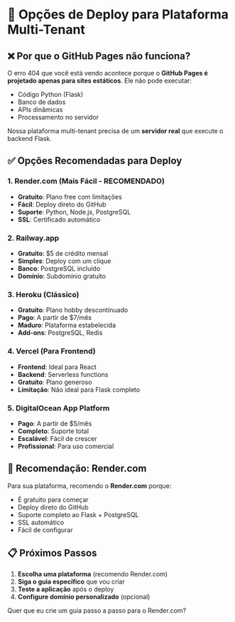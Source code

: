 # 🚀 Opções de Deploy para Plataforma Multi-Tenant

## ❌ Por que o GitHub Pages não funciona?

O erro 404 que você está vendo acontece porque o **GitHub Pages é projetado apenas para sites estáticos**. Ele não pode executar:
- Código Python (Flask)
- Banco de dados
- APIs dinâmicas
- Processamento no servidor

Nossa plataforma multi-tenant precisa de um **servidor real** que execute o backend Flask.

## ✅ Opções Recomendadas para Deploy

### 1. **Render.com** (Mais Fácil - RECOMENDADO)
- **Gratuito**: Plano free com limitações
- **Fácil**: Deploy direto do GitHub
- **Suporte**: Python, Node.js, PostgreSQL
- **SSL**: Certificado automático

### 2. **Railway.app** 
- **Gratuito**: $5 de crédito mensal
- **Simples**: Deploy com um clique
- **Banco**: PostgreSQL incluído
- **Domínio**: Subdomínio gratuito

### 3. **Heroku** (Clássico)
- **Gratuito**: Plano hobby descontinuado
- **Pago**: A partir de $7/mês
- **Maduro**: Plataforma estabelecida
- **Add-ons**: PostgreSQL, Redis

### 4. **Vercel** (Para Frontend)
- **Frontend**: Ideal para React
- **Backend**: Serverless functions
- **Gratuito**: Plano generoso
- **Limitação**: Não ideal para Flask completo

### 5. **DigitalOcean App Platform**
- **Pago**: A partir de $5/mês
- **Completo**: Suporte total
- **Escalável**: Fácil de crescer
- **Profissional**: Para uso comercial

## 🎯 Recomendação: Render.com

Para sua plataforma, recomendo o **Render.com** porque:
- É gratuito para começar
- Deploy direto do GitHub
- Suporte completo ao Flask + PostgreSQL
- SSL automático
- Fácil de configurar

## 📋 Próximos Passos

1. **Escolha uma plataforma** (recomendo Render.com)
2. **Siga o guia específico** que vou criar
3. **Teste a aplicação** após o deploy
4. **Configure domínio personalizado** (opcional)

Quer que eu crie um guia passo a passo para o Render.com?

